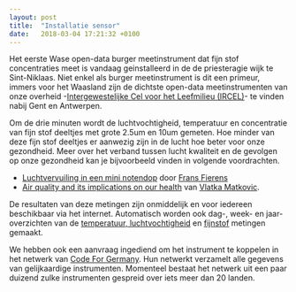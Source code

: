 ```yaml
---
layout: post
title:  "Installatie sensor"
date:   2018-03-04 17:21:32 +0100
---
```


Het eerste Wase open-data burger meetinstrument dat fijn stof concentraties meet is vandaag geinstalleerd in de de priesteragie wijk te Sint-Niklaas. Niet enkel als burger meetinstrument is dit een primeur, immers voor het Waasland zijn de dichtste open-data meetinstrumenten van onze overheid -[Intergewestelijke Cel voor het Leefmilieu (IRCEL)][irceline]- te vinden nabij Gent en Antwerpen.

Om de drie minuten wordt de luchtvochtigheid, temperatuur en concentratie van fijn stof deeltjes met grote 2.5um en 10um gemeten. Hoe minder van deze fijn stof deeltjes er aanwezig zijn in de lucht hoe beter voor onze gezondheid. Meer over het verband tussen lucht kwaliteit en de gevolgen op onze gezondheid kan je bijvoorbeeld vinden in volgende voordrachten.

* [Luchtvervuiling in een mini notendop][voordracht-Frans-Fierens] door [Frans Fierens][whois-Frans-Fierens]
* [Air quality and its implications on our health][voordracht-Vlatka-Matkovic] van [Vlatka Matkovic][whois-Vlatka-Matkovic].

De resultaten van deze metingen zijn onmiddelijk en voor iedereen beschikbaar via het internet.
Automatisch worden ook dag-, week- en jaar-overzichten van de [temperatuur, luchtvochtigheid][dht] en [fijnstof][sds011] metingen gemaakt.

We hebben ook een aanvraag ingediend om het instrument te koppelen in het netwerk van [Code For Germany][codefor.de]. Hun netwerkt verzamelt alle gegevens van gelijkaardige instrumenten. Momenteel bestaat het netwerk uit een paar duizend zulke instrumenten gespreid over iets meer dan 20 landen.

[voordracht-Frans-Fierens]: https://leuvenair.be/wp-content/uploads/2018/02/Fierens_leuvenair.pdf
[whois-Frans-Fierens]: http://www.irceline.be/nl/over-ons/frans-fierens-1/view
[voordracht-Vlatka-Matkovic]: https://www.slideshare.net/OpenKnowledgeBE/air-quality-and-its-implications-on-our-health
[whois-Vlatka-Matkovic]: http://www.env-health.org/about-us/who-we-are/heal-team/article/vlatka-matkovic-puljic

[irceline]: http://www.irceline.be
[dht]: https://www.madavi.de/sensor/graph.php?sensor=esp8266-15567386-dht
[sds011]: https://www.madavi.de/sensor/graph.php?sensor=esp8266-15567386-sds011
[codefor.de]: https://codefor.de/en/stadtgeschichten/1feinstaub/
